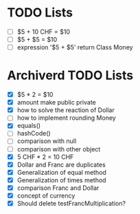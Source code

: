 # TODO Lists
- [ ] $5 + 10 CHF = $10
- [ ] $5 + $5 = $10
- [ ] expression '$5 + $5' return Class Money 

# Archiverd TODO Lists
- [x] $5 * 2 = $10
- [x] amount make public private
- [x] how to solve the reaction of Dollar
- [ ] how to implement rounding Money
- [x] equals()
- [ ] hashCode()
- [ ] comparison with null
- [ ] comparison with other object
- [x] 5 CHF * 2 = 10 CHF
- [x] Dollar and Franc are duplicates
- [x] Generalization of equal method
- [x] Generalization of times method
- [x] comparison Franc and Dollar
- [x] concept of currency
- [x] Should delete testFrancMultiplication?
